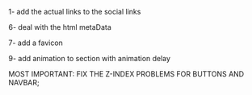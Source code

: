 
1- add the actual links to the social links

6- deal with the html metaData

7- add a favicon

9- add animation to section with animation delay

MOST IMPORTANT: FIX THE Z-INDEX PROBLEMS FOR BUTTONS AND NAVBAR;
